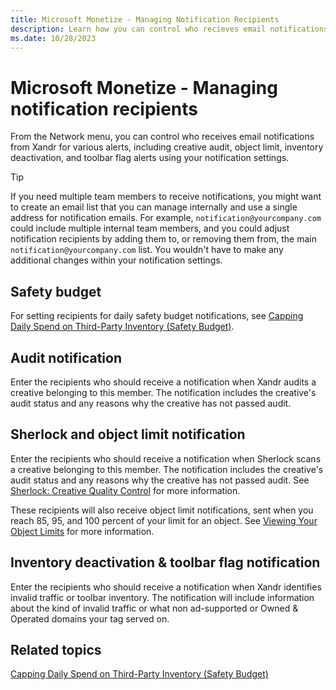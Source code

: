 ```yaml
---
title: Microsoft Monetize - Managing Notification Recipients
description: Learn how you can control who recieves email notifications from Xandr using your notification settings. 
ms.date: 10/28/2023
---
```



# Microsoft Monetize - Managing notification recipients

From the Network menu, you can control who
receives email notifications from Xandr for
various alerts, including creative audit, object limit, inventory
deactivation, and toolbar flag alerts using your notification settings.

> [!TIP]
> If you need multiple team members to receive notifications, you might want to create an email list that you can manage internally and use a single address for notification emails. For example, `notification@yourcompany.com` could include multiple internal team members, and you could adjust notification recipients by adding them to, or removing them from, the main `notification@yourcompany.com` list. You wouldn't have to make any additional changes within your notification settings.

## Safety budget

For setting recipients for daily safety budget notifications, see [Capping Daily Spend on Third-Party Inventory (Safety
Budget)](capping-daily-spend-on-third-party-inventory-safety-budget.md).

## Audit notification

Enter the recipients who should receive a notification when
Xandr audits a creative belonging to this
member. The notification includes the creative's audit status and any
reasons why the creative has not passed audit.

## Sherlock and object limit notification

Enter the recipients who should receive a notification when Sherlock
scans a creative belonging to this member. The notification includes the
creative's audit status and any reasons why the creative has not passed
audit. See [Sherlock: Creative Quality Control](sherlock-creative-quality-control.md) for more information.

These recipients will also receive object limit notifications, sent when
you reach 85, 95, and 100 percent of your limit for an object. See [Viewing Your Object Limits](viewing-your-object-limits.md) for more information.

## Inventory deactivation & toolbar flag notification

Enter the recipients who should receive a notification when
Xandr identifies invalid traffic or toolbar
inventory. The notification will include information about the kind of
invalid traffic or what non ad-supported or Owned & Operated domains
your tag served on.

## Related topics

[Capping Daily Spend on Third-Party Inventory (Safety
  Budget)](capping-daily-spend-on-third-party-inventory-safety-budget.md)
